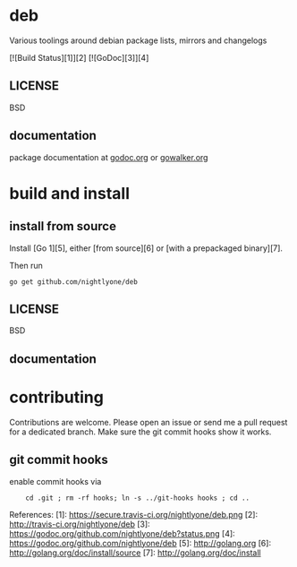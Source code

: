 deb
===========

Various toolings around debian package lists, mirrors and changelogs

[![Build Status][1]][2]
[![GoDoc][3]][4]




LICENSE
-------
BSD

documentation
-------------
package documentation at [godoc.org](http://godoc.org/github.com/nightlyone/deb)
or [gowalker.org](http://gowalker.org/github.com/nightlyone/deb)


build and install
=================

install from source
-------------------

Install [Go 1][5], either [from source][6] or [with a prepackaged binary][7].

Then run

	go get github.com/nightlyone/deb


LICENSE
-------
BSD

documentation
-------------

contributing
============

Contributions are welcome. Please open an issue or send me a pull request for a dedicated branch.
Make sure the git commit hooks show it works.

git commit hooks
-----------------------
enable commit hooks via

        cd .git ; rm -rf hooks; ln -s ../git-hooks hooks ; cd ..

References:
[1]: https://secure.travis-ci.org/nightlyone/deb.png
[2]: http://travis-ci.org/nightlyone/deb
[3]: https://godoc.org/github.com/nightlyone/deb?status.png
[4]: https://godoc.org/github.com/nightlyone/deb
[5]: http://golang.org
[6]: http://golang.org/doc/install/source
[7]: http://golang.org/doc/install

